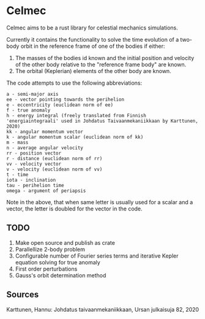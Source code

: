 # Celmec

Celmec aims to be a rust library for celestial mechanics simulations.

Currently it contains the functionality to solve the time evolution of a two-body orbit in the reference frame of one of the bodies if either:

1. The masses of the bodies id known and the initial position and velocity of the other body relative to the "reference frame body" are known.
2. The orbital (Keplerian) elements of the other body are known.

The code attempts to use the following abbreviations:

```
a - semi-major axis
ee - vector pointing towards the perihelion
e - eccentricity (euclidean norm of ee)
f - true anomaly
h - energy integral (freely translated from Finnish 'energiaintegraali' used in Johdatus Taivaanmekaniikkaan by Karttunen, 2020)
kk - angular momentum vector
k - angular momentum scalar (euclidean norm of kk)
m - mass
n - average angular velocity
rr - position vector
r - distance (euclidean norm of rr)
vv - velocity vector
v - velocity (euclidean norm of vv)
t - time
iota - inclination
tau - perihelion time
omega - argument of periapsis
```

Note in the above, that when same letter is usually used for a scalar and a vector, the letter is doubled for the vector in the code.

## TODO

1. Make open source and publish as crate
2. Parallellize 2-body problem
3. Configurable number of Fourier series terms and iterative Kepler equation solving for true anomaly
4. First order perturbations
5. Gauss's orbit determination method

## Sources

Karttunen, Hannu: Johdatus taivaanmekaniikkaan, Ursan julkaisuja 82, 2020

